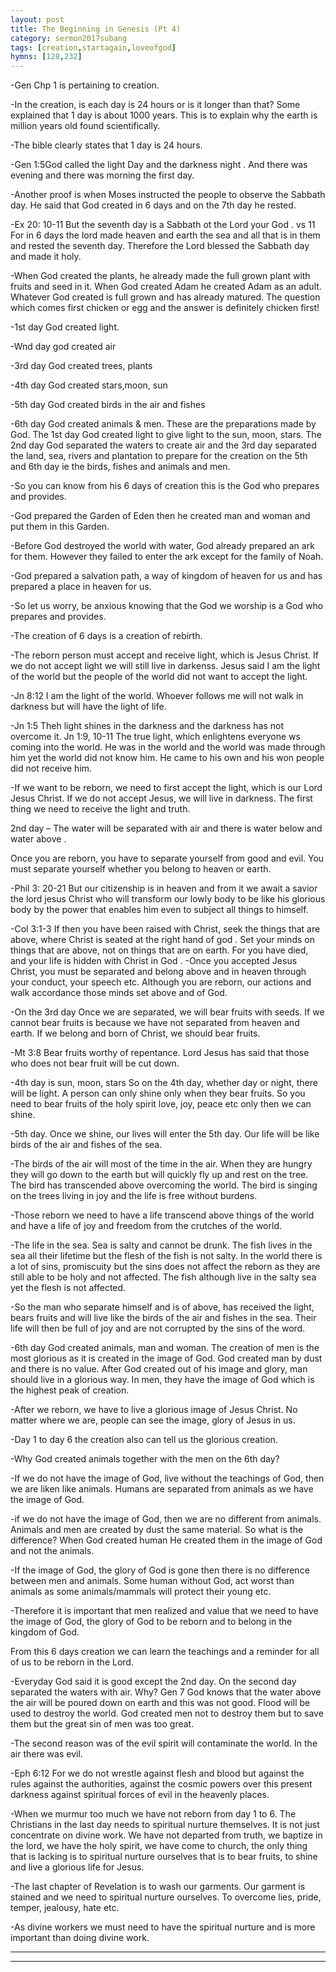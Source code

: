 ```yaml
---
layout: post
title: The Beginning in Genesis (Pt 4)
category: sermon2017subang
tags: [creation,startagain,loveofgod]
hymns: [128,232]
---
```

-Gen Chp 1 is pertaining to creation. 

-In the creation, is each day is 24 hours or is it longer than that? Some explained that 1 day is about 1000 years. This is to explain why the earth is million years old found scientifically. 

-The bible clearly states that 1 day is 24 hours. 

-Gen 1:5God called the light Day and the darkness night . And there was evening and there was morning the first day.

-Another proof is when Moses instructed the people to observe the Sabbath day. He said that God created in 6 days and on the 7th day he rested. 

-Ex 20: 10-11 But the seventh day is a Sabbath ot the Lord your God . vs 11 For in 6 days the lord made heaven and earth the sea and all that is in them and rested the seventh day. Therefore the Lord blessed the Sabbath day and made it holy. 

-When God created the plants, he already made the full grown plant with fruits and seed in it. When God created Adam he created Adam as an adult. Whatever God created is full grown and has already matured. The question which comes first chicken or egg and the answer is definitely chicken first!

-1st day God created light. 

-Wnd day god created air

-3rd day God created trees, plants

-4th day God created stars,moon, sun

-5th day God created birds in the air and fishes 

-6th day God created animals & men. 
These are the preparations made by God.
The 1st day God created light to give light to the sun, moon, stars. The 2nd day God separated the waters to create air and the 3rd day separated the land, sea, rivers and plantation to prepare for the creation on the 5th and 6th day ie the birds, fishes and animals and men. 

-So you can know from his 6 days of creation this is the God who prepares and provides. 

-God prepared the Garden of Eden then he created man and woman and put them in this Garden. 

-Before God destroyed the world with water, God already prepared an ark for them. However they failed to enter the ark except for the family of Noah.

-God prepared a salvation path, a way of kingdom of heaven for us and has prepared a place in heaven for us. 

-So let us worry, be anxious knowing that the God we worship is a God who prepares and provides. 

-The creation of 6 days is a creation of rebirth. 

-The reborn person must accept and receive light, which is Jesus Christ. If we do not accept light we will still live in darkenss. Jesus said I am the light of the world but the people of the world did not want to accept the light. 

-Jn 8:12 I am the light of the world. Whoever follows me will not walk in darkness but will have the light of life.

-Jn 1:5 Theh light shines in the darkness and the darkness has not overcome it. 
Jn 1:9, 10-11 The true light, which enlightens everyone ws coming into the world. He was in the world and the world was made through him yet the world did not know him. He came to his own and his won people did not receive him. 
 
-If we want to be reborn, we need to first accept the light, which is our Lord Jesus Christ. If we do not accept Jesus, we will live in darkness. The first thing we need to receive the light and truth. 

2nd day – The water will be separated with air and there is water below and water above . 

Once you are reborn, you have to separate yourself from good and evil. You must separate yourself whether you belong to heaven or earth. 

-Phil 3: 20-21 But our citizenship is in heaven and from it we await a savior the lord jesus Christ who will transform our lowly body to be like  his glorious body by the power that enables him even to subject all things to himself. 

-Col 3:1-3 If then you have been raised with Christ, seek the things that are above, where Christ is seated at the right hand of god . Set your minds on things that are above, not on things that are on earth. For you have died, and your life is hidden with Christ in God . 
-Once you accepted Jesus Christ, you must be separated and belong above and in heaven through your conduct, your speech etc. Although you are reborn, our actions  and walk accordance those minds set above and of God. 

-On the 3rd day
Once we are separated, we will bear fruits with seeds. If we cannot bear fruits is because we have not separated from heaven and earth. If we belong and born of Christ, we should bear fruits. 

-Mt 3:8 Bear fruits worthy of repentance. Lord Jesus has said that those who does not bear fruit will be cut down. 

-4th day is sun, moon, stars 
So on the 4th day, whether day or night, there will be light. A person can only shine only when they bear fruits. So you need to bear fruits of the holy spirit love, joy, peace etc only then we can shine. 

-5th day. 
Once we shine, our lives will enter the 5th day. Our life will be like birds of the air and fishes of the sea. 

-The birds of the air will most of the time in the air. When they are hungry they will go down to the earth but will quickly fly up and rest on the tree. The bird has transcended above overcoming the world. The bird is singing on the trees living in joy and the life is free without burdens. 

-Those reborn we need to have a life transcend above things of the world and have a life of joy and freedom from the crutches of the world. 

-The life in the sea. Sea is salty and cannot be drunk. The fish lives in the sea all their lifetime but the flesh of the fish is not salty. In the world there is a lot of sins, promiscuity but the sins does not affect the reborn as they are still able to be holy and not affected. The fish although live in the salty sea yet the flesh is not affected. 

-So the man who separate himself and is of above, has received the light, bears fruits and will live like the birds of the air and fishes in the sea. Their life will then be full of joy and are not corrupted by the sins of the word. 

-6th day
God created animals, man and woman. The creation of men is the most glorious as it is created in the image of God. God created man by dust and there is no value. After God created out of his image and glory, man should live in a glorious way. In men, they have the image of God which is the highest peak of creation.  

-After we reborn, we have to live a glorious image of Jesus Christ. No matter where we are, people can see the image, glory of Jesus in us. 

-Day 1 to day 6 the creation also can tell us the glorious creation. 

-Why God created animals together with the men on the 6th day?

-If we do not have the image of God, live without the teachings of God, then we are liken like animals. Humans are separated from animals as we have the image of God. 

-if we do not have the image of God, then we are no different from animals. Animals and men are created by dust the same material. So what is the difference? When God created human He created them in the image of God and not the animals. 

-If the image of God, the glory of God is gone then there is no difference between men and animals. Some human without God, act worst than animals as some animals/mammals will protect their young etc. 

-Therefore it is important that men realized and value that we need to have the image of God, the glory of God to be reborn and to belong in the kingdom of God. 
  
From this 6 days creation we can learn the teachings and a reminder for all of us to be reborn in the Lord. 

-Everyday God said it is good except the 2nd day. On the second day separated the waters with air. Why? 
Gen 7 God knows that the water above the air will be poured down on earth and this was not good. Flood will be used to destroy the world. God created men not to destroy them but to save them but the great sin of men was too great. 

-The second reason was of the evil spirit will contaminate the world. In the air there was evil.  

-Eph 6:12 For we do not wrestle against flesh and blood but against the rules against the authorities, against the cosmic powers over this present darkness against spiritual forces of evil in the heavenly places. 

-When we murmur too much we have not reborn from day 1 to 6. The Christians in the last day needs to spiritual nurture themselves. It is not just concentrate on divine work. We have not departed from truth, we baptize in the lord, we have the holy spirit, we have come to church, the only thing that is lacking is to spiritual nurture ourselves that is to bear fruits, to shine and live a glorious life for Jesus. 

-The last chapter of Revelation is to wash our garments. Our garment is stained and we need to spiritual nurture ourselves. To overcome lies, pride, temper, jealousy, hate etc. 

-As divine workers we must need to have the spiritual nurture and is more important than doing divine work.  

 



----
****
